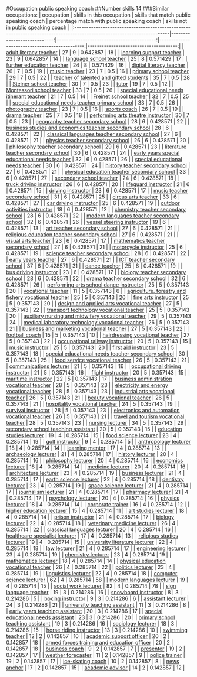 #Occupation public speaking coach
##Number skills 14
###Similar occupations:
| occupation                                                                                                            |   skills in this occupation |   skills that match public speaking coach |   percentage match with public speaking coach |   skills not in public speaking coach |
|:----------------------------------------------------------------------------------------------------------------------|----------------------------:|------------------------------------------:|----------------------------------------------:|--------------------------------------:|
| [adult literacy teacher](adult_literacy_teacher.md)                                                                   |                          27 |                                         9 |                                      0.642857 |                                    18 |
| [learning support teacher](learning_support_teacher.md)                                                               |                          23 |                                         9 |                                      0.642857 |                                    14 |
| [language school teacher](language_school_teacher.md)                                                                 |                          25 |                                         8 |                                      0.571429 |                                    17 |
| [further education teacher](further_education_teacher.md)                                                             |                          24 |                                         8 |                                      0.571429 |                                    16 |
| [digital literacy teacher](digital_literacy_teacher.md)                                                               |                          26 |                                         7 |                                      0.5      |                                    19 |
| [music teacher](music_teacher.md)                                                                                     |                          23 |                                         7 |                                      0.5      |                                    16 |
| [primary school teacher](primary_school_teacher.md)                                                                   |                          29 |                                         7 |                                      0.5      |                                    22 |
| [teacher of talented and gifted students](teacher_of_talented_and_gifted_students.md)                                 |                          35 |                                         7 |                                      0.5      |                                    28 |
| [Steiner school teacher](Steiner_school_teacher.md)                                                                   |                          30 |                                         7 |                                      0.5      |                                    23 |
| [tutor](tutor.md)                                                                                                     |                          19 |                                         7 |                                      0.5      |                                    12 |
| [Montessori school teacher](Montessori_school_teacher.md)                                                             |                          33 |                                         7 |                                      0.5      |                                    26 |
| [special educational needs itinerant teacher](special_educational_needs_itinerant_teacher.md)                         |                          21 |                                         7 |                                      0.5      |                                    14 |
| [Freinet school teacher](Freinet_school_teacher.md)                                                                   |                          32 |                                         7 |                                      0.5      |                                    25 |
| [special educational needs teacher primary school](special_educational_needs_teacher_primary_school.md)               |                          33 |                                         7 |                                      0.5      |                                    26 |
| [photography teacher](photography_teacher.md)                                                                         |                          23 |                                         7 |                                      0.5      |                                    16 |
| [sports coach](sports_coach.md)                                                                                       |                          26 |                                         7 |                                      0.5      |                                    19 |
| [drama teacher](drama_teacher.md)                                                                                     |                          25 |                                         7 |                                      0.5      |                                    18 |
| [performing arts theatre instructor](performing_arts_theatre_instructor.md)                                           |                          30 |                                         7 |                                      0.5      |                                    23 |
| [geography teacher secondary school](geography_teacher_secondary_school.md)                                           |                          28 |                                         6 |                                      0.428571 |                                    22 |
| [business studies and economics teacher secondary school](business_studies_and_economics_teacher_secondary_school.md) |                          28 |                                         6 |                                      0.428571 |                                    22 |
| [classical languages teacher secondary school](classical_languages_teacher_secondary_school.md)                       |                          27 |                                         6 |                                      0.428571 |                                    21 |
| [physics teacher secondary school](physics_teacher_secondary_school.md)                                               |                          26 |                                         6 |                                      0.428571 |                                    20 |
| [philosophy teacher secondary school](philosophy_teacher_secondary_school.md)                                         |                          29 |                                         6 |                                      0.428571 |                                    23 |
| [literature teacher secondary school](literature_teacher_secondary_school.md)                                         |                          30 |                                         6 |                                      0.428571 |                                    24 |
| [early years special educational needs teacher](early_years_special_educational_needs_teacher.md)                     |                          32 |                                         6 |                                      0.428571 |                                    26 |
| [special educational needs teacher](special_educational_needs_teacher.md)                                             |                          30 |                                         6 |                                      0.428571 |                                    24 |
| [history teacher secondary school](history_teacher_secondary_school.md)                                               |                          27 |                                         6 |                                      0.428571 |                                    21 |
| [physical education teacher secondary school](physical_education_teacher_secondary_school.md)                         |                          33 |                                         6 |                                      0.428571 |                                    27 |
| [secondary school teacher](secondary_school_teacher.md)                                                               |                          24 |                                         6 |                                      0.428571 |                                    18 |
| [truck driving instructor](truck_driving_instructor.md)                                                               |                          26 |                                         6 |                                      0.428571 |                                    20 |
| [lifeguard instructor](lifeguard_instructor.md)                                                                       |                          21 |                                         6 |                                      0.428571 |                                    15 |
| [driving instructor](driving_instructor.md)                                                                           |                          23 |                                         6 |                                      0.428571 |                                    17 |
| [music teacher secondary school](music_teacher_secondary_school.md)                                                   |                          31 |                                         6 |                                      0.428571 |                                    25 |
| [circus arts teacher](circus_arts_teacher.md)                                                                         |                          33 |                                         6 |                                      0.428571 |                                    27 |
| [car driving instructor](car_driving_instructor.md)                                                                   |                          25 |                                         6 |                                      0.428571 |                                    19 |
| [outdoor activities instructor](outdoor_activities_instructor.md)                                                     |                          18 |                                         6 |                                      0.428571 |                                    12 |
| [chemistry teacher secondary school](chemistry_teacher_secondary_school.md)                                           |                          28 |                                         6 |                                      0.428571 |                                    22 |
| [modern languages teacher secondary school](modern_languages_teacher_secondary_school.md)                             |                          32 |                                         6 |                                      0.428571 |                                    26 |
| [vessel steering instructor](vessel_steering_instructor.md)                                                           |                          19 |                                         6 |                                      0.428571 |                                    13 |
| [art teacher secondary school](art_teacher_secondary_school.md)                                                       |                          27 |                                         6 |                                      0.428571 |                                    21 |
| [religious education teacher secondary school](religious_education_teacher_secondary_school.md)                       |                          27 |                                         6 |                                      0.428571 |                                    21 |
| [visual arts teacher](visual_arts_teacher.md)                                                                         |                          23 |                                         6 |                                      0.428571 |                                    17 |
| [mathematics teacher secondary school](mathematics_teacher_secondary_school.md)                                       |                          27 |                                         6 |                                      0.428571 |                                    21 |
| [motorcycle instructor](motorcycle_instructor.md)                                                                     |                          25 |                                         6 |                                      0.428571 |                                    19 |
| [science teacher secondary school](science_teacher_secondary_school.md)                                               |                          28 |                                         6 |                                      0.428571 |                                    22 |
| [early years teacher](early_years_teacher.md)                                                                         |                          27 |                                         6 |                                      0.428571 |                                    21 |
| [ICT teacher secondary school](ICT_teacher_secondary_school.md)                                                       |                          37 |                                         6 |                                      0.428571 |                                    31 |
| [dance teacher](dance_teacher.md)                                                                                     |                          25 |                                         6 |                                      0.428571 |                                    19 |
| [bus driving instructor](bus_driving_instructor.md)                                                                   |                          23 |                                         6 |                                      0.428571 |                                    17 |
| [biology teacher secondary school](biology_teacher_secondary_school.md)                                               |                          28 |                                         6 |                                      0.428571 |                                    22 |
| [drama teacher secondary school](drama_teacher_secondary_school.md)                                                   |                          32 |                                         6 |                                      0.428571 |                                    26 |
| [performing arts school dance instructor](performing_arts_school_dance_instructor.md)                                 |                          25 |                                         5 |                                      0.357143 |                                    20 |
| [vocational teacher](vocational_teacher.md)                                                                           |                          11 |                                         5 |                                      0.357143 |                                     6 |
| [agriculture, forestry and fishery vocational teacher](agriculture,_forestry_and_fishery_vocational_teacher.md)       |                          25 |                                         5 |                                      0.357143 |                                    20 |
| [fine arts instructor](fine_arts_instructor.md)                                                                       |                          25 |                                         5 |                                      0.357143 |                                    20 |
| [design and applied arts vocational teacher](design_and_applied_arts_vocational_teacher.md)                           |                          27 |                                         5 |                                      0.357143 |                                    22 |
| [transport technology vocational teacher](transport_technology_vocational_teacher.md)                                 |                          25 |                                         5 |                                      0.357143 |                                    20 |
| [auxiliary nursing and midwifery vocational teacher](auxiliary_nursing_and_midwifery_vocational_teacher.md)           |                          29 |                                         5 |                                      0.357143 |                                    24 |
| [medical laboratory technology vocational teacher](medical_laboratory_technology_vocational_teacher.md)               |                          26 |                                         5 |                                      0.357143 |                                    21 |
| [business and marketing vocational teacher](business_and_marketing_vocational_teacher.md)                             |                          27 |                                         5 |                                      0.357143 |                                    22 |
| [football coach](football_coach.md)                                                                                   |                          15 |                                         5 |                                      0.357143 |                                    10 |
| [hairdressing vocational teacher](hairdressing_vocational_teacher.md)                                                 |                          27 |                                         5 |                                      0.357143 |                                    22 |
| [occupational railway instructor](occupational_railway_instructor.md)                                                 |                          20 |                                         5 |                                      0.357143 |                                    15 |
| [music instructor](music_instructor.md)                                                                               |                          25 |                                         5 |                                      0.357143 |                                    20 |
| [first aid instructor](first_aid_instructor.md)                                                                       |                          23 |                                         5 |                                      0.357143 |                                    18 |
| [special educational needs teacher secondary school](special_educational_needs_teacher_secondary_school.md)           |                          30 |                                         5 |                                      0.357143 |                                    25 |
| [food service vocational teacher](food_service_vocational_teacher.md)                                                 |                          26 |                                         5 |                                      0.357143 |                                    21 |
| [communications lecturer](communications_lecturer.md)                                                                 |                          21 |                                         5 |                                      0.357143 |                                    16 |
| [occupational driving instructor](occupational_driving_instructor.md)                                                 |                          21 |                                         5 |                                      0.357143 |                                    16 |
| [flight instructor](flight_instructor.md)                                                                             |                          20 |                                         5 |                                      0.357143 |                                    15 |
| [maritime instructor](maritime_instructor.md)                                                                         |                          22 |                                         5 |                                      0.357143 |                                    17 |
| [business administration vocational teacher](business_administration_vocational_teacher.md)                           |                          28 |                                         5 |                                      0.357143 |                                    23 |
| [electricity and energy vocational teacher](electricity_and_energy_vocational_teacher.md)                             |                          28 |                                         5 |                                      0.357143 |                                    23 |
| [industrial arts vocational teacher](industrial_arts_vocational_teacher.md)                                           |                          26 |                                         5 |                                      0.357143 |                                    21 |
| [beauty vocational teacher](beauty_vocational_teacher.md)                                                             |                          26 |                                         5 |                                      0.357143 |                                    21 |
| [hospitality vocational teacher](hospitality_vocational_teacher.md)                                                   |                          24 |                                         5 |                                      0.357143 |                                    19 |
| [survival instructor](survival_instructor.md)                                                                         |                          28 |                                         5 |                                      0.357143 |                                    23 |
| [electronics and automation vocational teacher](electronics_and_automation_vocational_teacher.md)                     |                          26 |                                         5 |                                      0.357143 |                                    21 |
| [travel and tourism vocational teacher](travel_and_tourism_vocational_teacher.md)                                     |                          28 |                                         5 |                                      0.357143 |                                    23 |
| [nursing lecturer](nursing_lecturer.md)                                                                               |                          34 |                                         5 |                                      0.357143 |                                    29 |
| [secondary school teaching assistant](secondary_school_teaching_assistant.md)                                         |                          20 |                                         5 |                                      0.357143 |                                    15 |
| [education studies lecturer](education_studies_lecturer.md)                                                           |                          19 |                                         4 |                                      0.285714 |                                    15 |
| [food science lecturer](food_science_lecturer.md)                                                                     |                          23 |                                         4 |                                      0.285714 |                                    19 |
| [golf instructor](golf_instructor.md)                                                                                 |                           9 |                                         4 |                                      0.285714 |                                     5 |
| [anthropology lecturer](anthropology_lecturer.md)                                                                     |                          18 |                                         4 |                                      0.285714 |                                    14 |
| [learning mentor](learning_mentor.md)                                                                                 |                          17 |                                         4 |                                      0.285714 |                                    13 |
| [archaeology lecturer](archaeology_lecturer.md)                                                                       |                          21 |                                         4 |                                      0.285714 |                                    17 |
| [history lecturer](history_lecturer.md)                                                                               |                          20 |                                         4 |                                      0.285714 |                                    16 |
| [philosophy lecturer](philosophy_lecturer.md)                                                                         |                          20 |                                         4 |                                      0.285714 |                                    16 |
| [economics lecturer](economics_lecturer.md)                                                                           |                          18 |                                         4 |                                      0.285714 |                                    14 |
| [medicine lecturer](medicine_lecturer.md)                                                                             |                          20 |                                         4 |                                      0.285714 |                                    16 |
| [architecture lecturer](architecture_lecturer.md)                                                                     |                          23 |                                         4 |                                      0.285714 |                                    19 |
| [business lecturer](business_lecturer.md)                                                                             |                          21 |                                         4 |                                      0.285714 |                                    17 |
| [earth science lecturer](earth_science_lecturer.md)                                                                   |                          22 |                                         4 |                                      0.285714 |                                    18 |
| [dentistry lecturer](dentistry_lecturer.md)                                                                           |                          23 |                                         4 |                                      0.285714 |                                    19 |
| [space science lecturer](space_science_lecturer.md)                                                                   |                          21 |                                         4 |                                      0.285714 |                                    17 |
| [journalism lecturer](journalism_lecturer.md)                                                                         |                          21 |                                         4 |                                      0.285714 |                                    17 |
| [pharmacy lecturer](pharmacy_lecturer.md)                                                                             |                          21 |                                         4 |                                      0.285714 |                                    17 |
| [psychology lecturer](psychology_lecturer.md)                                                                         |                          20 |                                         4 |                                      0.285714 |                                    16 |
| [physics lecturer](physics_lecturer.md)                                                                               |                          18 |                                         4 |                                      0.285714 |                                    14 |
| [corporate trainer](corporate_trainer.md)                                                                             |                          16 |                                         4 |                                      0.285714 |                                    12 |
| [higher education lecturer](higher_education_lecturer.md)                                                             |                          15 |                                         4 |                                      0.285714 |                                    11 |
| [art studies lecturer](art_studies_lecturer.md)                                                                       |                          18 |                                         4 |                                      0.285714 |                                    14 |
| [prison instructor](prison_instructor.md)                                                                             |                          21 |                                         4 |                                      0.285714 |                                    17 |
| [biology lecturer](biology_lecturer.md)                                                                               |                          22 |                                         4 |                                      0.285714 |                                    18 |
| [veterinary medicine lecturer](veterinary_medicine_lecturer.md)                                                       |                          26 |                                         4 |                                      0.285714 |                                    22 |
| [classical languages lecturer](classical_languages_lecturer.md)                                                       |                          20 |                                         4 |                                      0.285714 |                                    16 |
| [healthcare specialist lecturer](healthcare_specialist_lecturer.md)                                                   |                          17 |                                         4 |                                      0.285714 |                                    13 |
| [religious studies lecturer](religious_studies_lecturer.md)                                                           |                          19 |                                         4 |                                      0.285714 |                                    15 |
| [university literature lecturer](university_literature_lecturer.md)                                                   |                          22 |                                         4 |                                      0.285714 |                                    18 |
| [law lecturer](law_lecturer.md)                                                                                       |                          21 |                                         4 |                                      0.285714 |                                    17 |
| [engineering lecturer](engineering_lecturer.md)                                                                       |                          23 |                                         4 |                                      0.285714 |                                    19 |
| [chemistry lecturer](chemistry_lecturer.md)                                                                           |                          23 |                                         4 |                                      0.285714 |                                    19 |
| [mathematics lecturer](mathematics_lecturer.md)                                                                       |                          18 |                                         4 |                                      0.285714 |                                    14 |
| [physical education vocational teacher](physical_education_vocational_teacher.md)                                     |                          26 |                                         4 |                                      0.285714 |                                    22 |
| [politics lecturer](politics_lecturer.md)                                                                             |                          23 |                                         4 |                                      0.285714 |                                    19 |
| [linguistics lecturer](linguistics_lecturer.md)                                                                       |                          22 |                                         4 |                                      0.285714 |                                    18 |
| [computer science lecturer](computer_science_lecturer.md)                                                             |                          62 |                                         4 |                                      0.285714 |                                    58 |
| [modern languages lecturer](modern_languages_lecturer.md)                                                             |                          19 |                                         4 |                                      0.285714 |                                    15 |
| [social work lecturer](social_work_lecturer.md)                                                                       |                          82 |                                         4 |                                      0.285714 |                                    78 |
| [sign language teacher](sign_language_teacher.md)                                                                     |                          19 |                                         3 |                                      0.214286 |                                    16 |
| [snowboard instructor](snowboard_instructor.md)                                                                       |                           8 |                                         3 |                                      0.214286 |                                     5 |
| [boxing instructor](boxing_instructor.md)                                                                             |                           9 |                                         3 |                                      0.214286 |                                     6 |
| [assistant lecturer](assistant_lecturer.md)                                                                           |                          24 |                                         3 |                                      0.214286 |                                    21 |
| [university teaching assistant](university_teaching_assistant.md)                                                     |                          11 |                                         3 |                                      0.214286 |                                     8 |
| [early years teaching assistant](early_years_teaching_assistant.md)                                                   |                          20 |                                         3 |                                      0.214286 |                                    17 |
| [special educational needs assistant](special_educational_needs_assistant.md)                                         |                          23 |                                         3 |                                      0.214286 |                                    20 |
| [primary school teaching assistant](primary_school_teaching_assistant.md)                                             |                          19 |                                         3 |                                      0.214286 |                                    16 |
| [sociology lecturer](sociology_lecturer.md)                                                                           |                          18 |                                         3 |                                      0.214286 |                                    15 |
| [horse riding instructor](horse_riding_instructor.md)                                                                 |                          13 |                                         3 |                                      0.214286 |                                    10 |
| [swimming teacher](swimming_teacher.md)                                                                               |                          12 |                                         2 |                                      0.142857 |                                    10 |
| [academic support officer](academic_support_officer.md)                                                               |                          20 |                                         2 |                                      0.142857 |                                    18 |
| [armed forces training and education officer](armed_forces_training_and_education_officer.md)                         |                          20 |                                         2 |                                      0.142857 |                                    18 |
| [business coach](business_coach.md)                                                                                   |                           9 |                                         2 |                                      0.142857 |                                     7 |
| [presenter](presenter.md)                                                                                             |                          19 |                                         2 |                                      0.142857 |                                    17 |
| [weather forecaster](weather_forecaster.md)                                                                           |                          11 |                                         2 |                                      0.142857 |                                     9 |
| [police trainer](police_trainer.md)                                                                                   |                          19 |                                         2 |                                      0.142857 |                                    17 |
| [ice-skating coach](ice-skating_coach.md)                                                                             |                          10 |                                         2 |                                      0.142857 |                                     8 |
| [news anchor](news_anchor.md)                                                                                         |                          17 |                                         2 |                                      0.142857 |                                    15 |
| [academic advisor](academic_advisor.md)                                                                               |                          14 |                                         2 |                                      0.142857 |                                    12 |
